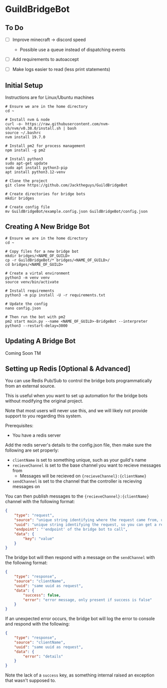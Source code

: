 # GuildBridgeBot

## To Do

- [ ] Improve minecraft -> discord speed
  - Possible use a queue instead of dispatching events
- [ ] Add requirements to autoaccept
- [ ] Make logs easier to read (less print statements)


## Initial Setup

Instructions are for Linux/Ubuntu machines

```shell
# Ensure we are in the home directory
cd ~

# Install nvm & node
curl -o- https://raw.githubusercontent.com/nvm-sh/nvm/v0.38.0/install.sh | bash
source ~/.bashrc
nvm install 19.7.0

# Install pm2 for process management
npm install -g pm2

# Install python3
sudo apt-get update
sudo apt install python3-pip
apt install python3.12-venv

# Clone the project
git clone https://github.com/Jacktheguys/GuildBridgeBot

# Create directories for bridge bots
mkdir bridges

# Create config file
mv GuildBridgeBot/example.config.json GuildBridgeBot/config.json
```


## Creating A New Bridge Bot

```shell
# Ensure we are in the home directory
cd ~

# Copy files for a new bridge bot
mkdir bridges/<NAME_OF_GUILD>
cp -r GuildBridgeBot/* bridges/<NAME_OF_GUILD>/
cd bridges/<NAME_OF_GUILD>

# Create a virtal environment
python3 -m venv venv
source venv/bin/activate

# Install requirements
python3 -m pip install -U -r requirements.txt

# Update the config
nano config.json

# Then run the bot with pm2
pm2 start main.py --name <NAME_OF_GUILD>-BridgeBot --interpreter python3 --restart-delay=3000
```

## Updating A Bridge Bot

Coming Soon TM


## Setting up Redis [Optional & Advanced]

You can use Redis Pub/Sub to control the bridge bots programmatically from an external source.

This is useful when you want to set up automation for the bridge bots without modifying the original project.

Note that most users will never use this, and we will likely not provide support to you regarding this system.

Prerequisites:
- You have a redis server

Add the redis server's details to the config.json file, then make sure the following are set properly:
- `clientName` is set to something unique, such as your guild's name
- `recieveChannel` is set to the base channel you want to recieve messages from
  - Messages will be recieved on `{recieveChannel}:{clientName}`
- `sendChannel` is set to the channel that the controller is recieving messages on

You can then publish messages to the `{recieveChannel}:{clientName}` channel with the following format:
```json
{
    "type": "request",
    "source": "unique string identifying where the request came from, useful for multiple controllers",
    "uuid": "unique string identifying the request, so you can get a response",
    "endpoint": "'endpoint' of the bridge bot to call",
    "data": {
        "key": "value"
    }
}
```

The bridge bot will then respond with a message on the `sendChannel` with the following format:
```json
{
    "type": "response",
    "source": "clientName",
    "uuid": "same uuid as request",
    "data": {
        "success": false,
        "error": "error message, only present if success is false"
    }
}
```

If an unexpected error occurs, the bridge bot will log the error to console and respond with the following:
```json
{
    "type": "response",
    "source": "clientName",
    "uuid": "same uuid as request",
    "data": {
        "error": "details"
    }
}
```
Note the lack of a `success` key, as something internal raised an exception that wasn't supposed to.

